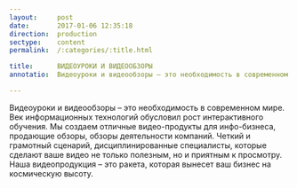 ```yaml
---
layout:     post
date:       2017-01-06 12:35:18
direction:  production
sectype:    content
permalink:  /:categories/:title.html

title:      ВИДЕОУРОКИ И ВИДЕООБЗОРЫ
annotatio:  Видеоуроки и видеообзоры – это необходимость в современном мире. Век информационных технологий обусловил рост интерактивного обучения. Мы создаем отличные видео-продукты для инфо-бизнеса, продающие обзоры, обзоры деятельности компаний. Четкий и грамотный сценарий, дисциплинированные специалисты, которые сделают ваше видео не только полезным, но и приятным к просмотру. Наша видеопродукция – это ракета, которая вынесет ваш бизнес на космическую высоту. 

---
```


Видеоуроки и видеообзоры – это необходимость в современном мире. Век информационных технологий обусловил рост интерактивного обучения. Мы создаем отличные видео-продукты для инфо-бизнеса, продающие обзоры, обзоры деятельности компаний. Четкий и грамотный сценарий, дисциплинированные специалисты, которые сделают ваше видео не только полезным, но и приятным к просмотру. Наша видеопродукция – это ракета, которая вынесет ваш бизнес на космическую высоту. 

